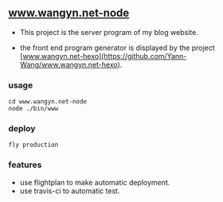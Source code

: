 ## www.wangyn.net-node

- This project is the server program of my blog website.

- the front end program generator is displayed by the project [www.wangyn.net-hexo](https://github.com/Yann-Wang/www.wangyn.net-hexo).

### usage

```shell
cd www.wangyn.net-node
node ./bin/www
```

### deploy

```shell
fly production
```


### features
- use flightplan to make automatic deployment.
- use travis-ci to automatic test.